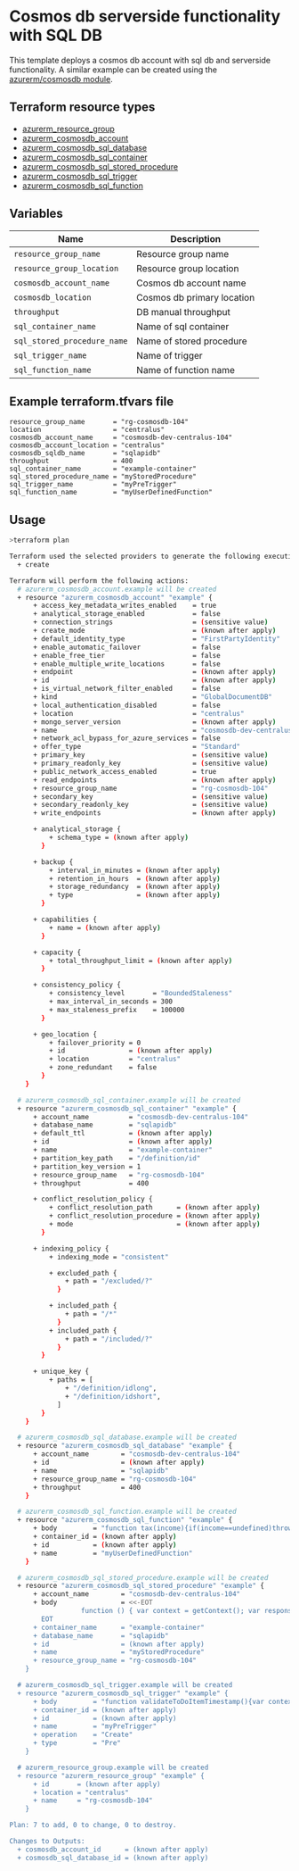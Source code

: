 # Cosmos db serverside functionality with SQL DB
This template deploys a cosmos db account with sql db and serverside functionality. A similar example can be created using the [azurerm/cosmosdb module](https://github.com/azure/terraform-azurerm-cosmosdb).

## Terraform resource types
- [azurerm_resource_group](https://registry.terraform.io/providers/hashicorp/azurerm/latest/docs/resources/resource_group)
- [azurerm_cosmosdb_account](https://registry.terraform.io/providers/hashicorp/azurerm/latest/docs/resources/cosmosdb_account)
- [azurerm_cosmosdb_sql_database](https://registry.terraform.io/providers/hashicorp/azurerm/latest/docs/resources/cosmosdb_sql_database)
- [azurerm_cosmosdb_sql_container](https://registry.terraform.io/providers/hashicorp/azurerm/latest/docs/resources/cosmosdb_sql_container)
- [azurerm_cosmosdb_sql_stored_procedure](https://registry.terraform.io/providers/hashicorp/azurerm/latest/docs/resources/cosmosdb_sql_stored_procedure)
- [azurerm_cosmosdb_sql_trigger](https://registry.terraform.io/providers/hashicorp/azurerm/latest/docs/resources/cosmosdb_sql_trigger)
- [azurerm_cosmosdb_sql_function](https://registry.terraform.io/providers/hashicorp/azurerm/latest/docs/resources/cosmosdb_sql_function)

## Variables

| Name | Description |
|-|-|
| `resource_group_name` | Resource group name |
| `resource_group_location` | Resource group location | 
| `cosmosdb_account_name` | Cosmos db account name | 
| `cosmosdb_location` | Cosmos db primary location |
| `throughput` | DB manual throughput | 
| `sql_container_name` | Name of sql container | 
| `sql_stored_procedure_name` | Name of stored procedure | 
| `sql_trigger_name` | Name of trigger |
| `sql_function_name` | Name of function name |

## Example terraform.tfvars file
```
resource_group_name       = "rg-cosmosdb-104"
location                  = "centralus"
cosmosdb_account_name     = "cosmosdb-dev-centralus-104"
cosmosdb_account_location = "centralus"
cosmosdb_sqldb_name       = "sqlapidb"
throughput                = 400
sql_container_name        = "example-container"
sql_stored_procedure_name = "myStoredProcedure"
sql_trigger_name          = "myPreTrigger"
sql_function_name         = "myUserDefinedFunction"
```

## Usage

```bash
>terraform plan

Terraform used the selected providers to generate the following execution plan. Resource actions are indicated with the following symbols:
  + create

Terraform will perform the following actions:
  # azurerm_cosmosdb_account.example will be created
  + resource "azurerm_cosmosdb_account" "example" {
      + access_key_metadata_writes_enabled    = true
      + analytical_storage_enabled            = false
      + connection_strings                    = (sensitive value)
      + create_mode                           = (known after apply)
      + default_identity_type                 = "FirstPartyIdentity"
      + enable_automatic_failover             = false
      + enable_free_tier                      = false
      + enable_multiple_write_locations       = false
      + endpoint                              = (known after apply)
      + id                                    = (known after apply)
      + is_virtual_network_filter_enabled     = false
      + kind                                  = "GlobalDocumentDB"
      + local_authentication_disabled         = false
      + location                              = "centralus"
      + mongo_server_version                  = (known after apply)
      + name                                  = "cosmosdb-dev-centralus-104"
      + network_acl_bypass_for_azure_services = false
      + offer_type                            = "Standard"
      + primary_key                           = (sensitive value)
      + primary_readonly_key                  = (sensitive value)
      + public_network_access_enabled         = true
      + read_endpoints                        = (known after apply)
      + resource_group_name                   = "rg-cosmosdb-104"
      + secondary_key                         = (sensitive value)
      + secondary_readonly_key                = (sensitive value)
      + write_endpoints                       = (known after apply)

      + analytical_storage {
          + schema_type = (known after apply)
        }

      + backup {
          + interval_in_minutes = (known after apply)
          + retention_in_hours  = (known after apply)
          + storage_redundancy  = (known after apply)
          + type                = (known after apply)
        }

      + capabilities {
          + name = (known after apply)
        }

      + capacity {
          + total_throughput_limit = (known after apply)
        }

      + consistency_policy {
          + consistency_level       = "BoundedStaleness"
          + max_interval_in_seconds = 300
          + max_staleness_prefix    = 100000
        }

      + geo_location {
          + failover_priority = 0
          + id                = (known after apply)
          + location          = "centralus"
          + zone_redundant    = false
        }
    }

  # azurerm_cosmosdb_sql_container.example will be created
  + resource "azurerm_cosmosdb_sql_container" "example" {
      + account_name          = "cosmosdb-dev-centralus-104"
      + database_name         = "sqlapidb"
      + default_ttl           = (known after apply)
      + id                    = (known after apply)
      + name                  = "example-container"
      + partition_key_path    = "/definition/id"
      + partition_key_version = 1
      + resource_group_name   = "rg-cosmosdb-104"
      + throughput            = 400

      + conflict_resolution_policy {
          + conflict_resolution_path      = (known after apply)
          + conflict_resolution_procedure = (known after apply)
          + mode                          = (known after apply)
        }

      + indexing_policy {
          + indexing_mode = "consistent"

          + excluded_path {
              + path = "/excluded/?"
            }

          + included_path {
              + path = "/*"
            }
          + included_path {
              + path = "/included/?"
            }
        }

      + unique_key {
          + paths = [
              + "/definition/idlong",
              + "/definition/idshort",
            ]
        }
    }

  # azurerm_cosmosdb_sql_database.example will be created
  + resource "azurerm_cosmosdb_sql_database" "example" {
      + account_name        = "cosmosdb-dev-centralus-104"
      + id                  = (known after apply)
      + name                = "sqlapidb"
      + resource_group_name = "rg-cosmosdb-104"
      + throughput          = 400
    }

  # azurerm_cosmosdb_sql_function.example will be created
  + resource "azurerm_cosmosdb_sql_function" "example" {
      + body         = "function tax(income){if(income==undefined)throw'no input';if(income<1000)return income*0.1;else if(income<10000)return income*0.2;else return income*0.4;}"
      + container_id = (known after apply)
      + id           = (known after apply)
      + name         = "myUserDefinedFunction"
    }

  # azurerm_cosmosdb_sql_stored_procedure.example will be created
  + resource "azurerm_cosmosdb_sql_stored_procedure" "example" {
      + account_name        = "cosmosdb-dev-centralus-104"
      + body                = <<-EOT
                  function () { var context = getContext(); var response = context.getResponse(); response.setBody('Hello, World'); }
        EOT
      + container_name      = "example-container"
      + database_name       = "sqlapidb"
      + id                  = (known after apply)
      + name                = "myStoredProcedure"
      + resource_group_name = "rg-cosmosdb-104"
    }

  # azurerm_cosmosdb_sql_trigger.example will be created
  + resource "azurerm_cosmosdb_sql_trigger" "example" {
      + body         = "function validateToDoItemTimestamp(){var context=getContext();var request=context.getRequest();var itemToCreate=request.getBody();if(!('timestamp'in itemToCreate)){var ts=new Date();itemToCreate['timestamp']=ts.getTime();}request.setBody(itemToCreate);}"
      + container_id = (known after apply)
      + id           = (known after apply)
      + name         = "myPreTrigger"
      + operation    = "Create"
      + type         = "Pre"
    }

  # azurerm_resource_group.example will be created
  + resource "azurerm_resource_group" "example" {
      + id       = (known after apply)
      + location = "centralus"
      + name     = "rg-cosmosdb-104"
    }

Plan: 7 to add, 0 to change, 0 to destroy.

Changes to Outputs:
  + cosmosdb_account_id      = (known after apply)
  + cosmosdb_sql_database_id = (known after apply)


```

